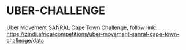 # UBER-CHALLENGE
Uber Movement SANRAL Cape Town Challenge, follow link: https://zindi.africa/competitions/uber-movement-sanral-cape-town-challenge/data
